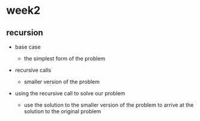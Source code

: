 # week2

## recursion

- base case

    - the simplest form of the problem

- recursive calls

    - smaller version of the problem

- using the recursive call to solve our problem

    - use the solution to the smaller version of the problem to arrive at the
    solution to the original problem
